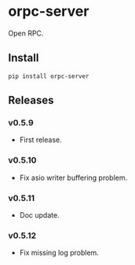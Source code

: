 # orpc-server

Open RPC.

## Install

```
pip install orpc-server
```

## Releases


### v0.5.9

- First release.

### v0.5.10

- Fix asio writer buffering problem.

### v0.5.11

- Doc update.

### v0.5.12

- Fix missing log problem.
